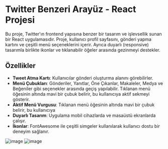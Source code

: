 # Twitter Benzeri Arayüz - React Projesi

Bu proje, Twitter'ın frontend yapısına benzer bir tasarım ve işlevsellik sunan bir React uygulamasıdır. Proje, kullanıcı profil sayfasını, gönderi yapma kartını ve çeşitli menü seçeneklerini içerir. Ayrıca duyarlı (responsive) tasarımla birlikte ikonlar ve tıklanabilir öğeler arasında gezinmeyi destekler.

## Özellikler

- **Tweet Atma Kartı**: Kullanıcılar gönderi oluşturma alanını görebilirler.
- **Menü Çubukları**: Gönderiler, Yanıtlar, Öne Çıkanlar, Makaleler, Medya ve Beğeniler gibi seçenekler arasında geçiş yapılabilir. Tıklanan menü öğesinin altında mavi bir çubuk belirir, bu kullanıcıya aktif sekmeyi gösterir.
- **Aktif Menü Vurgusu**: Tıklanan menü öğesinin altında mavi bir çubuk belirir, bu kullanıcıya 
- **Duyarlı Tasarım**: Uygulama mobil cihazlarda ve masaüstü ekranlarda çalışır.
- **İkonlar**: FontAwesome ile çeşitli simgeler kullanılarak kullanıcı dostu bir deneyim sağlanır.

![image](https://github.com/user-attachments/assets/59395714-e238-41d9-95e9-927427b0142b) ![image](https://github.com/user-attachments/assets/624c84b7-effd-470a-8e8a-1b210615e378)

